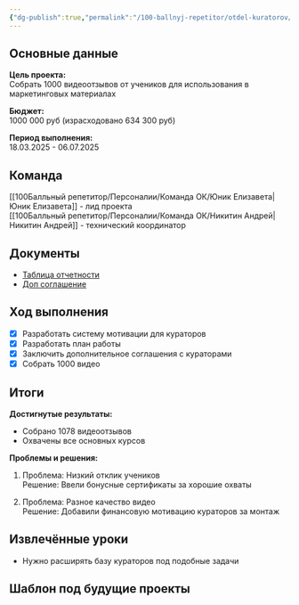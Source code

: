 ```yaml
---
{"dg-publish":true,"permalink":"/100-ballnyj-repetitor/otdel-kuratorov/proekty/arhivnye-proekty/sbor-korotkih-video-otzyvov/","tags":["архивные_проекты","видео","маркетинг"]}
---
```


## Основные данные

**Цель проекта:**  
Собрать 1000 видеоотзывов от учеников для использования в маркетинговых материалах

**Бюджет:**  
1000 000 руб (израсходовано 634 300 руб)

**Период выполнения:**  
18.03.2025 - 06.07.2025

## Команда
[[100Балльный репетитор/Персоналии/Команда ОК/Юник Елизавета\|Юник Елизавета]] - лид проекта  
[[100Балльный репетитор/Персоналии/Команда ОК/Никитин Андрей\|Никитин Андрей]] - технический координатор

## Документы

- [Таблица отчетности](https://docs.google.com/spreadsheets/d/142a-nebEUYdGHZM_ML19NfXy-U6etqe8RyFp2-doS2o/edit)
- [Доп соглашение](https://docs.google.com/document/d/1HIW4kpykyUrQeLU0VhvgSwFKQ8I7qW27/edit)
## Ход выполнения

- [x] Разработать систему мотивации для кураторов
- [x] Разработать план работы
- [x] Заключить дополнительное соглашения с кураторами
- [x] Собрать 1000 видео

## Итоги

**Достигнутые результаты:**
- Собрано 1078 видеоотзывов
- Охвачены все основных курсов

**Проблемы и решения:**
1. Проблема: Низкий отклик учеников  
   Решение: Ввели бонусные сертификаты за хорошие охваты

2. Проблема: Разное качество видео  
   Решение: Добавили финансовую мотивацию кураторов за монтаж

## Извлечённые уроки
- Нужно расширять базу кураторов под подобные задачи
  

## Шаблон под будущие проекты




